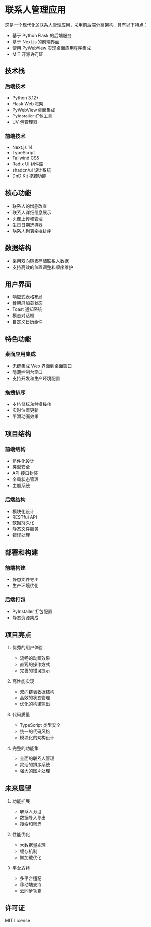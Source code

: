# 联系人管理应用

这是一个现代化的联系人管理应用，采用前后端分离架构，具有以下特点：

- 基于 Python Flask 的后端服务
- 基于 Next.js 的前端界面
- 使用 PyWebView 实现桌面应用程序集成
- MIT 开源许可证

## 技术栈

### 后端技术
- Python 3.12+
- Flask Web 框架
- PyWebView 桌面集成
- PyInstaller 打包工具
- UV 包管理器

### 前端技术
- Next.js 14
- TypeScript
- Tailwind CSS
- Radix UI 组件库
- shadcn/ui 设计系统
- DnD Kit 拖拽功能

## 核心功能

- 联系人的增删改查
- 联系人详细信息展示
- 头像上传和管理
- 生日日期选择器
- 联系人列表拖拽排序

## 数据结构

- 采用双向链表存储联系人数据
- 支持高效的位置调整和顺序维护

## 用户界面

- 响应式表格布局
- 骨架屏加载状态
- Toast 通知系统
- 模态对话框
- 自定义日历组件

## 特色功能

### 桌面应用集成

- 无缝集成 Web 界面到桌面窗口
- 隐藏控制台窗口
- 支持开发和生产环境配置

### 拖拽排序

- 支持鼠标和触摸操作
- 实时位置更新
- 平滑动画效果

## 项目结构

### 前端结构

- 组件化设计
- 类型安全
- API 接口封装
- 全局状态管理
- 主题系统

### 后端结构

- 模块化设计
- RESTful API
- 数据持久化
- 静态文件服务
- 错误处理

## 部署和构建

### 前端构建

- 静态文件导出
- 生产环境优化

### 后端打包

- PyInstaller 打包配置
- 静态资源集成

## 项目亮点

1. 优秀的用户体验
   - 流畅的动画效果
   - 直观的操作方式
   - 完善的错误提示

2. 高性能实现
   - 双向链表数据结构
   - 高效的状态管理
   - 优化的构建输出

3. 代码质量
   - TypeScript 类型安全
   - 统一的代码风格
   - 模块化的架构设计

4. 完整的功能集
   - 全面的联系人管理
   - 灵活的排序系统
   - 强大的图片处理

## 未来展望

1. 功能扩展
   - 联系人分组
   - 数据导入导出
   - 搜索和筛选

2. 性能优化
   - 大数据量处理
   - 缓存机制
   - 懒加载优化

3. 平台支持
   - 多平台适配
   - 移动端支持
   - 云同步功能

## 许可证

MIT License
